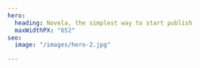 ```yaml
---
hero:
  heading: Novela, the simplest way to start publish
  maxWidthPX: "652"
seo:
  image: "/images/hero-2.jpg"

---
```


